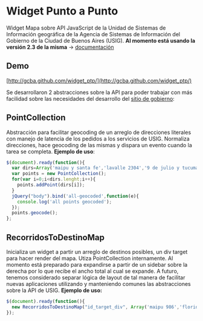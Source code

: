 # Widget Punto a Punto


Widget Mapa sobre API JavaScript de la Unidad de Sistemas de Información geográfica de la Agencia de Sistemas de Información del Gobierno de la Ciudad de Buenos Aires (USIG). **Al momento está usando la versión 2.3 de la misma** -> [documentación](http://servicios.usig.buenosaires.gov.ar/usig-js/2.3/doc/)

## Demo 

[http://gcba.github.com/widget_ptp/](http://gcba.github.com/widget_ptp/)

Se desarrollaron 2 abstracciones sobre la API para poder trabajar con más facilidad sobre las necesidades del desarrollo del [sitio de gobierno](http://buenosaires.gob.ar):

## PointCollection

Abstracción para facilitar geocoding de un arreglo de direcciones literales con manejo de latencia de los pedidos a los servicios de USIG. Normaliza direcciones, hace geocoding de las mismas y dispara un evento cuando la tarea se completa. **Ejemplo de uso**:

  ``` javascript
  $(document).ready(function(){
    var dirs=Array('maipu y santa fe','lavalle 2304','9 de julio y tucuman');
    var points = new PointCollection();
    for(var i=0;i<dirs.lenght;i++){
      points.addPoint(dirs[i]);
    }
    jQuery("body").bind('all-geocoded',function(e){
      console.log('all points geocoded');
    });
    points.geocode();
  };
  ```

## RecorridosToDestinoMap

Inicializa un widget a partir un arreglo de destinos posibles, un div target para hacer render del mapa. Utiza PointCollection internamente. Al momento está preparado para expandirse a partir de un sidebar sobre la derecha por lo que recibe el ancho total al cual se expande. A futuro, tenemos considerado separar lógica de layout de tal manera de facilitar nuevas aplicaciones utilizando y manteniendo comunes las abstracciones sobre la API de USIG. **Ejemplo de uso:**

  ``` javascript
  $(document).ready(function(){
    new RecorridosToDestinoMap("id_target_div", Array('maipu 986','florida 448','Cabral 804'), 940);
  });
  ```

